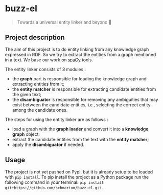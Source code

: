 # buzz-el

> Towards a universal entity linker and beyond 🚀

## Project description

The aim of this project is to do entity linking from any knowledge graph expressed in RDF.
So we try to extract the entities from a graph mentioned in a text.
We base our work on [spaCy](https://spacy.io/) tools.

The entity linker consists of 3 modules :

- the **graph** part is responsible for loading the knowledge graph and extracting entities from it;
- the **entity matcher** is responsible for extracting candidate entities from the given text;
- the **disambiguator** is responsible for removing any ambiguities that may exist between the candidate entities, i.e., selecting the correct entity among the candidate ones.

The steps for using the entity linker are as follows :

- load a graph with the **graph loader** and convert it into a **knowledge graph** object;
- extract the candidate entities from the text with the **entity matcher**;
- apply the **disambiguator** if needed.

## Usage

The project is not yet pushed on Pypi, but it is already setup to be loaded with `pip install`. To pip install the project as a Python package run the following command in your terminal: `pip install git+https://github.com/schmarion/buzz-el.git`.
